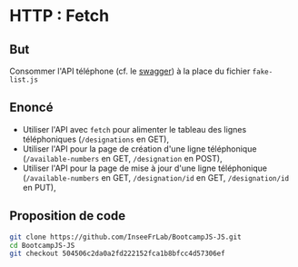 # HTTP : Fetch

## But

Consommer l'API téléphone (cf. le [swagger](https://demo.levitt.fr)) à la place du fichier `fake-list.js`

## Enoncé

- Utiliser l'API avec `fetch` pour alimenter le tableau des lignes téléphoniques (`/designations` en GET),
- Utiliser l'API pour la page de création d'une ligne téléphonique (`/available-numbers` en GET, `/designation` en POST),
- Utiliser l'API pour la page de mise à jour d'une ligne téléphonique (`/available-numbers` en GET, `/designation/id` en GET, `/designation/id` en PUT),

## Proposition de code

```bash
git clone https://github.com/InseeFrLab/BootcampJS-JS.git
cd BootcampJS-JS
git checkout 504506c2da0a2fd222152fca1b8bfcc4d57306ef
```
